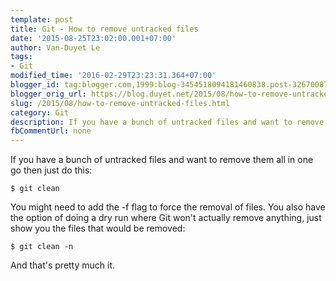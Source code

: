 ```yaml
---
template: post
title: Git - How to remove untracked files
date: '2015-08-25T23:02:00.001+07:00'
author: Van-Duyet Le
tags:
- Git
modified_time: '2016-02-29T23:23:31.364+07:00'
blogger_id: tag:blogger.com,1999:blog-3454518094181460838.post-3267008759685934556
blogger_orig_url: https://blog.duyet.net/2015/08/how-to-remove-untracked-files.html
slug: /2015/08/how-to-remove-untracked-files.html
category: Git
description: If you have a bunch of untracked files and want to remove them all in one go then just do this
fbCommentUrl: none
---
```


If you have a bunch of untracked files and want to remove them all in one go then just do this:

```
$ git clean
```
You might need to add the -f flag to force the removal of files. You also have the option of doing a dry run where Git won't actually remove anything, just show you the files that would be removed:

```
$ git clean -n
```

And that's pretty much it.
